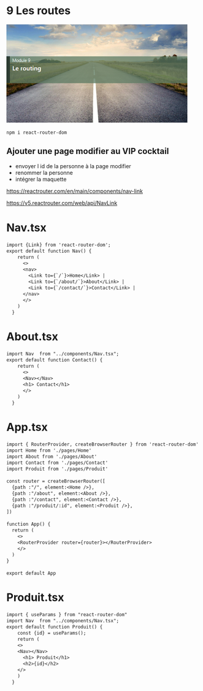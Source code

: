 # 9 Les routes
![module-9](../img/09/module-9.png)
```
npm i react-router-dom
```
## Ajouter une page modifier au VIP cocktail
- envoyer l id de la personne à la page modifier
- renommer la personne
- intégrer la maquette


https://reactrouter.com/en/main/components/nav-link  

https://v5.reactrouter.com/web/api/NavLink
  

# Nav.tsx
```tsx
import {Link} from 'react-router-dom';
export default function Nav() {
    return (
      <>
      <nav>
        <Link to={`/`}>Home</Link> | 
        <Link to={`/about/`}>About</Link> |
        <Link to={`/contact/`}>Contact</Link> |
      </nav>
      </>
    )  
  }
```

# About.tsx
```tsx
import Nav  from "../components/Nav.tsx";
export default function Contact() {
    return (
      <>
      <Nav></Nav>
      <h1> Contact</h1>
      </>
    )  
  }
```

# App.tsx
```tsx
import { RouterProvider, createBrowserRouter } from 'react-router-dom'
import Home from './pages/Home'
import About from './pages/About'
import Contact from './pages/Contact'
import Produit from './pages/Produit'

const router = createBrowserRouter([
  {path :"/", element:<Home />},
  {path :"/about", element:<About />},
  {path :"/contact", element:<Contact />},
  {path :"/produit/:id", element:<Produit />},
])

function App() {
  return (
    <>
    <RouterProvider router={router}></RouterProvider>
    </>
  )
}

export default App
```

# Produit.tsx
```tsx
import { useParams } from "react-router-dom"
import Nav  from "../components/Nav.tsx";
export default function Produit() {
    const {id} = useParams();
    return (
    <>
    <Nav></Nav>
      <h1> Produit</h1>
      <h2>{id}</h2>
    </>
    )  
  }
  ```